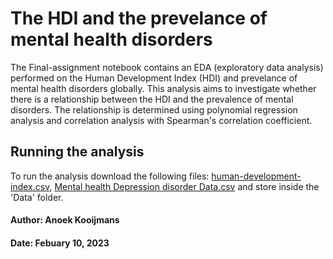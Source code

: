 # The HDI and the prevelance of mental health disorders

The Final-assignment notebook contains an EDA (exploratory data analysis) performed on the Human Development Index (HDI) and prevelance of mental health disorders globally. This analysis aims to investigate whether there is a relationship between the HDI and the prevalence of mental disorders. The relationship is determined using polynomial regression analysis and correlation analysis with Spearman's correlation coefficient. 

## Running the analysis
To run the analysis download the following files: [human-development-index.csv](https://ourworldindata.org/human-development-index), [Mental health Depression disorder Data.csv](https://www.kaggle.com/datasets/thedevastator/uncover-global-trends-in-mental-health-disorder?resource=download) and store inside the 'Data' folder. 

#### Author: Anoek Kooijmans
#### Date: Febuary 10, 2023
